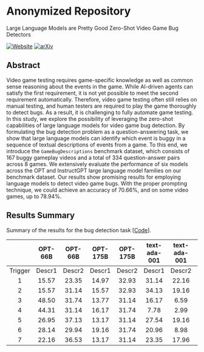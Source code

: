 # Anonymized Repository

Large Language Models are Pretty Good Zero-Shot Video Game Bug Detectors

<div>

[![Website](http://img.shields.io/badge/Website-4b44ce.svg)](https://asgaardlab.github.io/LLMxBugs/)
[![arXiv](https://img.shields.io/badge/arXiv-TBA-b31b1b.svg)](https://arxiv.org/abs/)

</div>



## Abstract

Video game testing requires game-specific knowledge as well as common sense reasoning about the events in the game. While AI-driven agents can satisfy the first requirement, it is not yet possible to meet the second requirement automatically.
Therefore, video game testing often still relies on manual testing, and human testers are  required to play the game thoroughly to detect bugs. As a result, it is challenging to fully automate game testing.
In this study, we explore the possibility of leveraging the zero-shot capabilities of large language models for video game bug detection.
By formulating the bug detection problem as a question-answering task, we show that large language models can identify which event is buggy in a sequence of textual descriptions of events from a game. To this end, we introduce the `GameBugDescriptions` benchmark dataset, which consists of 167 buggy gameplay videos and a total of 334 question-answer pairs across 8 games.
We extensively evaluate the performance of six models across the OPT and InstructGPT large language model families on our benchmark dataset.
Our results show promising results for employing language models to detect video game bugs. With the proper prompting technique, we could achieve an accuracy of 70.66%, and on some video games, up to 78.94%.


## Results Summary

Summary of the results for the bug detection task [[Code](https://github.com/asgaardlab/LLMxBugs/blob/main/Overview.ipynb)].

|   | OPT-66B  | OPT-66B  | OPT-175B  | OPT-175B  | text-ada-001  | text-ada-001  | text-babbage-001  | text-babbage-001  | text-curie-001  | text-curie-001  | text-davinci-002  | text-davinci-002  |
|:---: |:---: |:---: |:---: |:---: |:---: |:---: |:---: |:---: |:---: |:---: |:---: |:---: |
| Trigger  | Descr1  | Descr2  | Descr1  | Descr2  | Descr1  | Descr2  | Descr1  | Descr2  | Descr1  | Descr2  | Descr1  | Descr2  |
| 1  | 15.57  | 23.35  | 14.97  | 32.93  | 31.14  | 22.16  | 49.1  | 29.94  | 43.11  | 27.54  | **70.66**  | **59.88**  |
| 2  | 15.57  | 31.14  | 15.57  | 32.93  | 34.13  | 19.16  | 49.1  | 31.14  | 41.32  | 29.94  | 62.87  | 58.08  |
| 3  | 48.50  | 31.74  | 13.77  | 31.14  | 16.17  | 6.59  | 49.7  | 31.74  | 41.32  | 31.14  | 52.10  | 58.68  |
| 4  | 44.31  | 31.14  | 16.17  | 31.74  | 7.78  | 2.99  | 47.9  | 30.54  | 44.91  | 32.34  | 52.69  | 55.69  |
| 5  | 26.95  | 37.13  | 13.17  | 31.14  | 27.54  | 19.16  | 47.9  | 32.93  | 36.53  | 31.74  | 50.90  | 50.90  |
| 6  | 28.14  | 29.94  | 19.16  | 31.74  | 20.96  | 8.98  | 49.1  | 31.14  | 43.11  | 29.34  | 45.51  | 50.30  |
| 7  | 22.16  | 36.53  | 13.17  | 31.14  | 23.35  | 17.96  | 49.1  | 31.74  | 39.52  | 32.93  | 43.11  | 50.30  |
